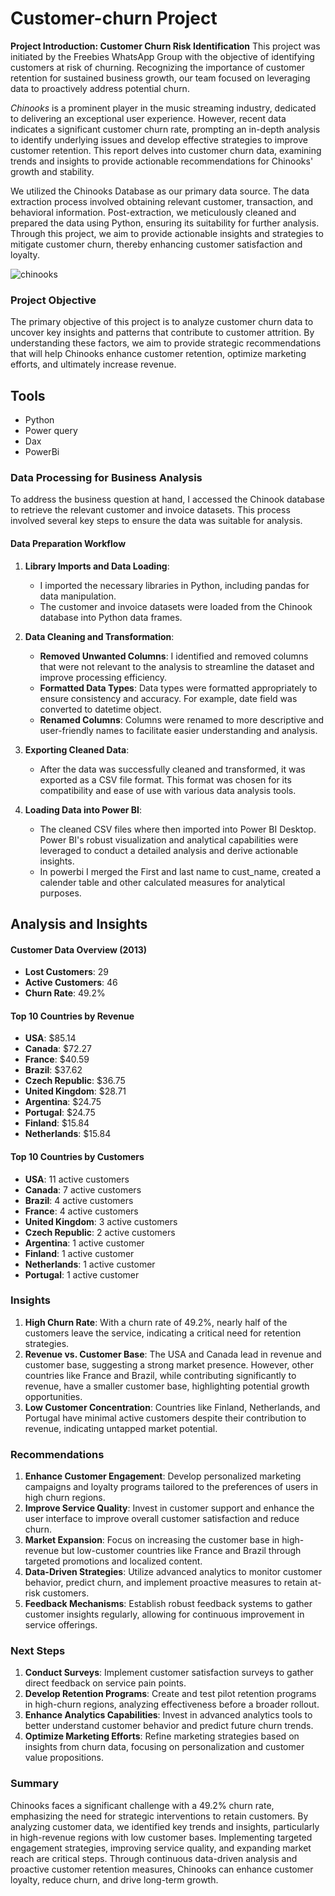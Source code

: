 # Customer-churn Project
**Project Introduction: Customer Churn Risk Identification**
This project was initiated by the Freebies WhatsApp Group with the objective of identifying customers at risk of churning. Recognizing the importance of customer retention for sustained business growth, our team focused on leveraging data to proactively address potential churn.

*Chinooks* is a prominent player in the music streaming industry, dedicated to delivering an exceptional user experience. However, recent data indicates a significant customer churn rate, prompting an in-depth analysis to identify underlying issues and develop effective strategies to improve customer retention. This report delves into customer churn data, examining trends and insights to provide actionable recommendations for Chinooks' growth and stability.

We utilized the Chinooks Database as our primary data source. The data extraction process involved obtaining relevant customer, transaction, and behavioral information. Post-extraction, we meticulously cleaned and prepared the data using Python, ensuring its suitability for further analysis.
Through this project, we aim to provide actionable insights and strategies to mitigate customer churn, thereby enhancing customer satisfaction and loyalty.

![chinooks ](https://github.com/user-attachments/assets/009af36d-a18a-4bfa-8b84-48c9c853551d)

### Project Objective 
The primary objective of this project is to analyze customer churn data to uncover key insights and patterns that contribute to customer attrition. By understanding these factors, we aim to provide strategic recommendations that will help Chinooks enhance customer retention, optimize marketing efforts, and ultimately increase revenue.

## Tools
- Python
- Power query
- Dax
- PowerBi

### Data Processing for Business Analysis

To address the business question at hand, I accessed the Chinook database to retrieve the relevant customer and invoice datasets. This process involved several key steps to ensure the data was suitable for analysis.

#### Data Preparation Workflow

1. **Library Imports and Data Loading**: 
   - I imported the necessary libraries in Python, including pandas for data manipulation.
   - The customer and invoice datasets were loaded from the Chinook database into Python data frames.

2. **Data Cleaning and Transformation**:
   - **Removed Unwanted Columns**: I identified and removed columns that were not relevant to the analysis to streamline the dataset and improve processing efficiency.
   - **Formatted Data Types**: Data types were formatted appropriately to ensure consistency and accuracy. For example, date field was converted to datetime object.
   - **Renamed Columns**: Columns were renamed to more descriptive and user-friendly names to facilitate easier understanding and analysis.

3. **Exporting Cleaned Data**:
   - After the data was successfully cleaned and transformed, it was exported as a CSV file format. This format was chosen for its compatibility and ease of use with various data analysis tools.

4. **Loading Data into Power BI**:
   - The cleaned CSV files where then imported into Power BI Desktop. Power BI's robust visualization and analytical capabilities were leveraged to conduct a detailed analysis and derive actionable insights.
   - In powerbi I merged the First and last name to cust_name, created a calender table and other calculated measures for analytical purposes.

## Analysis and Insights

#### Customer Data Overview (2013)
- **Lost Customers**: 29
- **Active Customers**: 46
- **Churn Rate**: 49.2%

#### Top 10 Countries by Revenue
- **USA**: $85.14
- **Canada**: $72.27
- **France**: $40.59
- **Brazil**: $37.62
- **Czech Republic**: $36.75
- **United Kingdom**: $28.71
- **Argentina**: $24.75
- **Portugal**: $24.75
- **Finland**: $15.84
- **Netherlands**: $15.84

#### Top 10 Countries by Customers
- **USA**: 11 active customers
- **Canada**: 7 active customers
- **Brazil**: 4 active customers
- **France**: 4 active customers
- **United Kingdom**: 3 active customers
- **Czech Republic**: 2 active customers
- **Argentina**: 1 active customer
- **Finland**: 1 active customer
- **Netherlands**: 1 active customer
- **Portugal**: 1 active customer

### Insights
1. **High Churn Rate**: With a churn rate of 49.2%, nearly half of the customers leave the service, indicating a critical need for retention strategies.
2. **Revenue vs. Customer Base**: The USA and Canada lead in revenue and customer base, suggesting a strong market presence. However, other countries like France and Brazil, while contributing significantly to revenue, have a smaller customer base, highlighting potential growth opportunities.
3. **Low Customer Concentration**: Countries like Finland, Netherlands, and Portugal have minimal active customers despite their contribution to revenue, indicating untapped market potential.

### Recommendations

1. **Enhance Customer Engagement**: Develop personalized marketing campaigns and loyalty programs tailored to the preferences of users in high churn regions.
2. **Improve Service Quality**: Invest in customer support and enhance the user interface to improve overall customer satisfaction and reduce churn.
3. **Market Expansion**: Focus on increasing the customer base in high-revenue but low-customer countries like France and Brazil through targeted promotions and localized content.
4. **Data-Driven Strategies**: Utilize advanced analytics to monitor customer behavior, predict churn, and implement proactive measures to retain at-risk customers.
5. **Feedback Mechanisms**: Establish robust feedback systems to gather customer insights regularly, allowing for continuous improvement in service offerings.

### Next Steps

1. **Conduct Surveys**: Implement customer satisfaction surveys to gather direct feedback on service pain points.
2. **Develop Retention Programs**: Create and test pilot retention programs in high-churn regions, analyzing effectiveness before a broader rollout.
3. **Enhance Analytics Capabilities**: Invest in advanced analytics tools to better understand customer behavior and predict future churn trends.
4. **Optimize Marketing Efforts**: Refine marketing strategies based on insights from churn data, focusing on personalization and customer value propositions.

### Summary

Chinooks faces a significant challenge with a 49.2% churn rate, emphasizing the need for strategic interventions to retain customers. By analyzing customer data, we identified key trends and insights, particularly in high-revenue regions with low customer bases. Implementing targeted engagement strategies, improving service quality, and expanding market reach are critical steps. Through continuous data-driven analysis and proactive customer retention measures, Chinooks can enhance customer loyalty, reduce churn, and drive long-term growth.

  
     



